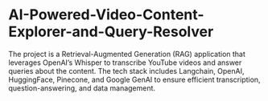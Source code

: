 # AI-Powered-Video-Content-Explorer-and-Query-Resolver
The project is a Retrieval-Augmented Generation (RAG) application that leverages OpenAI’s Whisper to transcribe YouTube videos and answer queries about the content. The tech stack includes Langchain, OpenAI, HuggingFace, Pinecone, and Google GenAI to ensure efficient transcription, question-answering, and data management.

